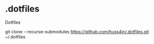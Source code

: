 # .dotfiles
Dotfiles

git clone --recurse-submodules https://github.com/huss4in/.dotfiles.git ~/.dotfiles
